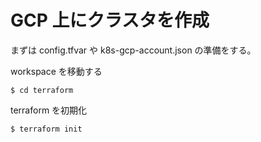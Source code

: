 # GCP 上にクラスタを作成

まずは config.tfvar や k8s-gcp-account.json の準備をする。

workspace を移動する

```
$ cd terraform
```

terraform を初期化

```
$ terraform init
```
